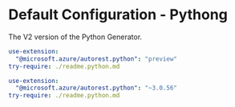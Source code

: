 # Default Configuration - Pythong

The V2 version of the Python Generator.



``` yaml $(v2-python) && $(preview) 
use-extension:
  "@microsoft.azure/autorest.python": "preview"
try-require: ./readme.python.md
```

``` yaml $(v2-python) 
use-extension:
  "@microsoft.azure/autorest.python": "~3.0.56"
try-require: ./readme.python.md
```
